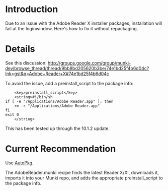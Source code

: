 # Introduction #

Due to an issue with the Adobe Reader X installer packages, installation will fail at the loginwindow. Here's how to fix it without repackaging.

# Details #

See this discussion:
http://groups.google.com/group/munki-dev/browse_thread/thread/9bb8bd205620b3be/74e1bd25f4b6d04c?lnk=gst&q=Adobe+Reader+X#74e1bd25f4b6d04c

To avoid the issue, add a preinstall\_script to the package info:

```
	<key>preinstall_script</key>
	<string>#!/bin/sh
if [ -e "/Applications/Adobe Reader.app" ]; then
	rm -r "/Applications/Adobe Reader.app"
fi
exit 0
	</string>
```

This has been tested up through the 10.1.2 update.

# Current Recommendation #

Use [AutoPkg](http://autopkg.github.io/autopkg/).

The AdobeReader.munki recipe finds the latest Reader X/XI, downloads it, imports it into your Munki repo, and adds the appropriate preinstall\_script to the package info.